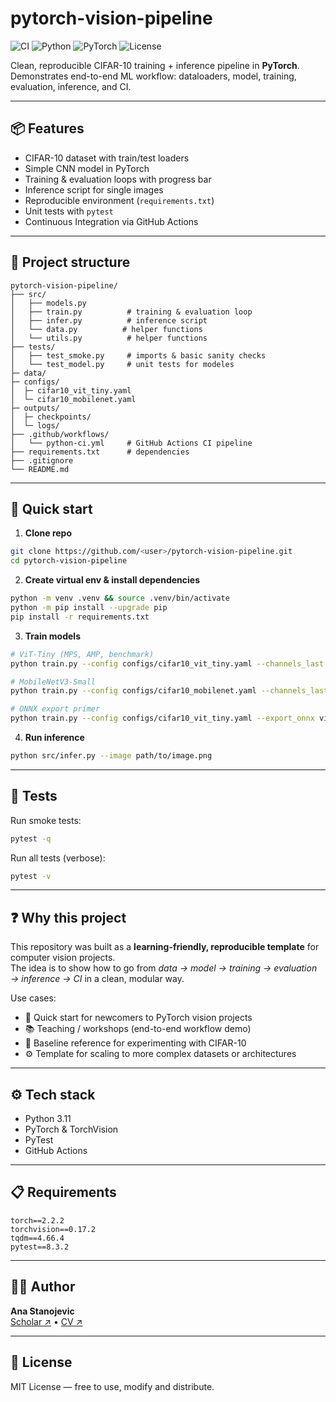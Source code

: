 # pytorch-vision-pipeline  

![CI](https://github.com/<user>/pytorch-vision-pipeline/actions/workflows/python-ci.yml/badge.svg)
![Python](https://img.shields.io/badge/python-3.11-blue.svg)
![PyTorch](https://img.shields.io/badge/PyTorch-2.x-red)
![License](https://img.shields.io/badge/license-MIT-green.svg)

Clean, reproducible CIFAR-10 training + inference pipeline in **PyTorch**.  
Demonstrates end-to-end ML workflow: dataloaders, model, training, evaluation, inference, and CI.  

---

## 📦 Features  
- CIFAR-10 dataset with train/test loaders  
- Simple CNN model in PyTorch  
- Training & evaluation loops with progress bar  
- Inference script for single images  
- Reproducible environment (`requirements.txt`)  
- Unit tests with `pytest`  
- Continuous Integration via GitHub Actions  

---

## 📂 Project structure  
```
pytorch-vision-pipeline/
├── src/
│   ├── models.py                  
│   ├── train.py          # training & evaluation loop
│   ├── infer.py          # inference script
│   └── data.py          # helper functions
│   └── utils.py          # helper functions
├── tests/
│   ├── test_smoke.py     # imports & basic sanity checks
│   └── test_model.py     # unit tests for modeles
├─ data/
├─ configs/
│  ├─ cifar10_vit_tiny.yaml
│  └─ cifar10_mobilenet.yaml
├─ outputs/
│  ├─ checkpoints/
│  └─ logs/
├── .github/workflows/
│   └── python-ci.yml     # GitHub Actions CI pipeline
├── requirements.txt      # dependencies
├── .gitignore
└── README.md
```
---

## 🚀 Quick start  

1. **Clone repo**  
```bash
git clone https://github.com/<user>/pytorch-vision-pipeline.git  
cd pytorch-vision-pipeline  
```

2. **Create virtual env & install dependencies**  
```bash
python -m venv .venv && source .venv/bin/activate
python -m pip install --upgrade pip
pip install -r requirements.txt 
```

3. **Train models**  
```bash
# ViT-Tiny (MPS, AMP, benchmark)
python train.py --config configs/cifar10_vit_tiny.yaml --channels_last --benchmark

# MobileNetV3-Small
python train.py --config configs/cifar10_mobilenet.yaml --channels_last --benchmark

# ONNX export primer
python train.py --config configs/cifar10_vit_tiny.yaml --export_onnx vit_tiny_cifar10.onnx
```

4. **Run inference**  
```bash
python src/infer.py --image path/to/image.png  
```

---

## 🧪 Tests  

Run smoke tests:  
```bash
pytest -q
```  

Run all tests (verbose):  
```bash
pytest -v
```

---

## ❓ Why this project  
This repository was built as a **learning-friendly, reproducible template** for computer vision projects.  
The idea is to show how to go from *data → model → training → evaluation → inference → CI* in a clean, modular way.  

Use cases:  
- 🚀 Quick start for newcomers to PyTorch vision projects  
- 📚 Teaching / workshops (end-to-end workflow demo)  
- 🧪 Baseline reference for experimenting with CIFAR-10  
- ⚙️ Template for scaling to more complex datasets or architectures  


---


## ⚙️ Tech stack  
- Python 3.11  
- PyTorch & TorchVision  
- PyTest  
- GitHub Actions  

---

## 📋 Requirements  

```
torch==2.2.2
torchvision==0.17.2
tqdm==4.66.4
pytest==8.3.2
```

---

## 👩‍💻 Author

**Ana Stanojevic**  
[Scholar ↗](https://bit.ly/ana-stanojevic) • [CV ↗](https://bit.ly/ana-stanojevic-cv) 

---

## 📜 License  
MIT License — free to use, modify and distribute.  
